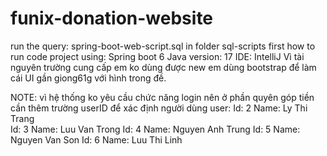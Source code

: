 # funix-donation-website
run the query: spring-boot-web-script.sql in folder sql-scripts first
how to run code
project using:
Spring boot 6
Java version: 17
IDE: IntelliJ
Vì tài nguyên trường cung cấp em ko dùng được new em dùng bootstrap để làm cái UI gần giong61g với hình trong đề.

NOTE: vì hệ thống ko yêu cầu chức năng login nên ở phần quyên góp tiền cần thêm trường userID để xác định người dùng
user: 
Id: 2 Name: Ly Thi Trang  
Id: 3 Name: Luu Van Trong 
Id: 4 Name: Nguyen Anh Trung 
Id: 5 Name: Nguyen Van Son 
Id: 6 Name: Luu Thi Linh 

